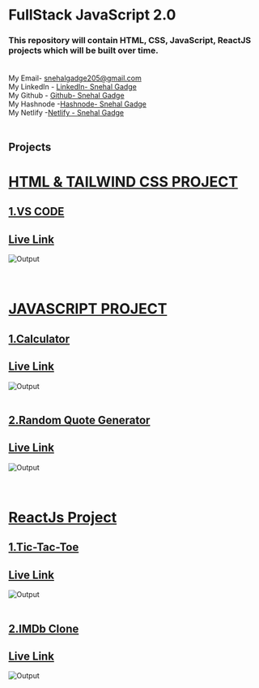 # FullStack JavaScript 2.0
### This repository will contain HTML, CSS, JavaScript, ReactJS projects which will be built over time. <br> <br>
My Email- snehalgadge205@gmail.com <br>
My LinkedIn - [LinkedIn- Snehal Gadge](https://www.linkedin.com/in/snehal-gadge-28a966201/"LinkedIn)<br>
My Github - [Github- Snehal Gadge](https://github.com/snehalgadge "Github")<br>
My Hashnode -[Hashnode- Snehal Gadge](https://hashnode.com/@snehal22 "Hashnode")<br>
My Netlify -[Netlify - Snehal Gadge](https://app.netlify.com/teams/snehalgadge205/overview)<br>
<br>

## Projects
# [HTML & TAILWIND CSS PROJECT](https://github.com/snehalgadge/Full-Stack-JavaScript-Projects-2022-/tree/main/02_Tailwind)
## [1.VS CODE](https://github.com/snehalgadge/Full-Stack-JavaScript-Projects-2022-/tree/main/02_Tailwind/01_Talwind_vscode)<br>
## [Live Link](https://tailwindvscode.netlify.app/) <br>
![Output](https://user-images.githubusercontent.com/91423583/236691750-e8883afb-9d2e-4867-8dce-d0d9019a0fca.png)
<br><br><br>
# [JAVASCRIPT PROJECT](https://github.com/snehalgadge/Full-Stack-JavaScript-Projects-2022-/tree/main/03_JavaScript)
## [1.Calculator](https://github.com/snehalgadge/FSJS-2.0/tree/main/03_JS_assignment/07_Calculator)<br>
## [Live Link](https://scalculate.netlify.app/)
![Output](https://user-images.githubusercontent.com/91423583/236692434-4d454eda-c837-4276-be81-7c0fabfc48c4.png)
<br> <br>
## [2.Random Quote Generator](https://github.com/snehalgadge/FSJS-2.0/tree/main/03_JS_assignment/04_Quote_Generator)<br>
## [Live Link](https://rquoteg.netlify.app/)
![Output](https://user-images.githubusercontent.com/91423583/236692475-f62975ba-e75a-4a0b-977d-ad58ab66536f.png)
<br><br><br>
# [ReactJs Project](https://github.com/snehalgadge/Full-Stack-JavaScript-Projects-2022-/tree/main/04_REACT)
## [1.Tic-Tac-Toe](https://github.com/snehalgadge/Full-Stack-JavaScript-Projects-2022-/tree/main/04_REACT/tic-tac-toe)<br>
## [Live Link](https://jsticactoe.netlify.app/)
![Output](https://user-images.githubusercontent.com/91423583/236693085-1cd0b29a-906e-4a9b-9c85-0a6c41fb8509.png)
<br> <br>
## [2.IMDb Clone](https://github.com/snehalgadge/Full-Stack-JavaScript-Projects-2022-/tree/main/04_REACT/movie-api)<br>
## [Live Link](https://imbdclone.netlify.app/)
![Output](https://user-images.githubusercontent.com/91423583/236693190-009ac6df-8175-4b1b-924d-1a73a438f8da.png)
